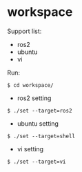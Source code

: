 # workspace

Support list:

- ros2
- ubuntu
- vi

Run:

```
$ cd workspace/
```

- ros2 setting
```
$ ./set --target=ros2
```

- ubuntu setting
```
$ ./set --target=shell
```

- vi setting
```
$ ./set --target=vi
```
